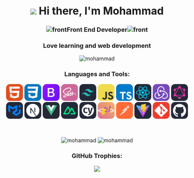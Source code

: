 <h1 align="center"> <img src="https://raw.githubusercontent.com/aemmadi/aemmadi/master/wave.gif" width="30"> Hi there, I'm Mohammad </h1>


<h3 align="center"><img src="https://www.vectorlogo.zone/logos/frontapp/frontapp-icon.svg" alt="front" width="20" height="20"/>Front End Developer<img src="https://www.vectorlogo.zone/logos/frontapp/frontapp-icon.svg" alt="front" width="20" height="20"/></h3> 


<h3 align="center">Love learning and web development</h3> 


<p align="center"><img src="https://github-readme-streak-stats.herokuapp.com/?user=mohammadpy8&theme=black-ice&hide_border=true&stroke=0000&background=0D1117&ring=e05397&fire=e05397&currStreakLabel=e05397&bg_color=30,e96443,904e95&title_color=fff&text_color=fff" alt="mohammad" /></p>


<h3 align="center">Languages and Tools:</h3>

<p align="center">
  <img src="https://github.com/tandpfun/skill-icons/blob/main/icons/HTML.svg" width="45" title="html">
  <img src="https://github.com/tandpfun/skill-icons/blob/main/icons/CSS.svg" width="45" title="css">
  <img src="https://github.com/tandpfun/skill-icons/blob/main/icons/Bootstrap.svg" width="45" title="bootstrap">
  <img src="https://github.com/tandpfun/skill-icons/blob/main/icons/Sass.svg" width="45" title="sass">
  <img src="https://github.com/tandpfun/skill-icons/blob/main/icons/TailwindCSS-Dark.svg" width="45" title="tailwind">
  <img src="https://github.com/tandpfun/skill-icons/blob/main/icons/JavaScript.svg" width="45" title="js">
  <img src="https://github.com/tandpfun/skill-icons/blob/main/icons/TypeScript.svg" width="45" title="typescript">
  <img src="https://github.com/tandpfun/skill-icons/blob/main/icons/React-Dark.svg" width="45" title="react">
  <img src="https://github.com/tandpfun/skill-icons/blob/main/icons/Redux.svg" width="45" title="redux">
  <img src="https://github.com/tandpfun/skill-icons/blob/main/icons/GraphQL-Dark.svg" width="45" title="GraphQl">
  <img src="https://github.com/tandpfun/skill-icons/blob/main/icons/MaterialUI-Dark.svg" width="45" title="materialUi">
  <img src="https://github.com/tandpfun/skill-icons/blob/main/icons/NextJS-Dark.svg" width="45" title="nextjs">
  <img src="https://github.com/tandpfun/skill-icons/blob/main/icons/VueJS-Dark.svg" width="45" title="vuejs">
  <img src="https://github.com/tandpfun/skill-icons/blob/main/icons/NuxtJS-Dark.svg" width="45" title="nuxtjs">
  <img src="https://github.com/tandpfun/skill-icons/blob/main/icons/Cypress-Dark.svg" width="45" title="cypress">
  <img src="https://github.com/tandpfun/skill-icons/blob/main/icons/StyledComponents.svg" width="45" title="cypress">
  <img src="https://github.com/tandpfun/skill-icons/blob/main/icons/Postman.svg" width="45" title="postman">
  <img src="https://github.com/tandpfun/skill-icons/blob/main/icons/Vite-Dark.svg" width="45"  title="Vite">
  <img src="https://github.com/tandpfun/skill-icons/blob/main/icons/Git.svg" width="45" title="git">
  <img src="https://github.com/tandpfun/skill-icons/blob/main/icons/Github-Dark.svg" width="45" title="github">
</p>


<br>
<p align="center"><img height="180em" src="https://github-readme-stats.vercel.app/api?username=mohammadpy8&hide_border=true&count_private=true&show_icons=true&theme=radical&bg_color=0D1117" alt="mohammad" align = "center"/>
<img height="180em" src="https://github-readme-stats.vercel.app/api/top-langs?username=mohammadpy8&show_icons=true&locale=en&layout=compact&hide_border=true&theme=radical&bg_color=0D1117" alt="mohammad" align = "center"/></p>

<h3 align="center">GitHub Trophies:</h3>

<p align="center">
  <img src="https://github-profile-trophy.vercel.app/?username=mohammadpy8&show_icons=true&locale=en&layout=compact&hide_border=true&theme=radical&bg_color=0D1117&margin-w=4"/>
</p>
